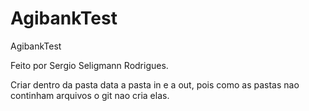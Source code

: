 # AgibankTest
AgibankTest

Feito por Sergio Seligmann Rodrigues.

Criar dentro da pasta data a pasta in e a out, pois como as pastas nao continham arquivos o git nao cria elas.
